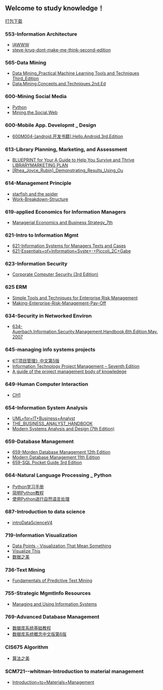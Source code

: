 ## Welcome to study knowledge！
<right><a href="http://pv4sr2c9j.bkt.clouddn.com/IM_Books-20190724T052121Z-001.zip">打包下载</a></right>
### 553-Information Architecture
- [IAWWW](http://pv4sr2c9j.bkt.clouddn.com/IAWWW.pdf)
- [steve-krug-dont-make-me-think-second-edition](http://pv4sr2c9j.bkt.clouddn.com/steve-krug-dont-make-me-think-second-edition.pdf)

### 565-Data Mining

- [Data Mining_Practical Machine Learning Tools and Techniques Third_Edition](http://pv4sr2c9j.bkt.clouddn.com/565-Data%20Mining_Practical%20Machine%20Learning%20Tools%20and%20Techniques%20Third_Edition.pdf)
- [Data.Mining.Concepts.and.Techniques.2nd.Ed](http://pv4sr2c9j.bkt.clouddn.com/Data.Mining.Concepts.and.Techniques.2nd.Ed.pdf)

### 600-Mining Social Media
- [Python ](http://pv4sr2c9j.bkt.clouddn.com/Python%20%281%29.pdf)
- [Mining.the.Social.Web](http://pv4sr2c9j.bkt.clouddn.com/Mining.the.Social.Web.pdf)

### 600-Mobile App. Developmt _ Design
- [600M004-[android.开发书籍].Hello.Android.3rd.Edition](http://pv4sr2c9j.bkt.clouddn.com/600M004-%5Bandroid.%E5%BC%80%E5%8F%91%E4%B9%A6%E7%B1%8D%5D.Hello.Android.3rd.Edition.pdf)

### 613-Library Planning, Marketing, and Assessment
- [BLUEPRINT for Your A Guide to Help You Survive and Thrive LIBRARYMARKETING PLAN](http://pv4sr2c9j.bkt.clouddn.com/%5BPatricia_H._Fisher,_Marseille_M._Pride,_Ellen_G._%28BookFi.org%29.pdf)
- [[Rhea_Joyce_Rubin]_Demonstrating_Results_Using_Ou](http://pv4sr2c9j.bkt.clouddn.com/%5BRhea_Joyce_Rubin%5D_Demonstrating_Results_Using_Ou%28BookFi.org%29.pdf)

### 614-Management Principle
- [starfish and the spider](http://pv4sr2c9j.bkt.clouddn.com/starfish%20and%20the%20spider.pdf)
- [Work-Breakdown-Structure](http://pv4sr2c9j.bkt.clouddn.com/Work-Breakdown-Structure.doc)

### 619-applied Economics for Information Managers
- [Managerial Economics and Business Strategy_7th](http://pv4sr2c9j.bkt.clouddn.com/Managerial%20Economics%20and%20Business%20Strategy_7th.pdf)

### 621-Intro to Information Mgmt
- [621-Information Systems for Managers Texts and Cases](http://pv4sr2c9j.bkt.clouddn.com/621-Information%20Systems%20for%20Managers%20Texts%20and%20Cases.pdf)
- [	
621-Essentials+of+Information+Syste+-+Piccoli_2C+Gabe](http://pv4sr2c9j.bkt.clouddn.com/621-Essentials+of+Information+Syste+-+Piccoli_2C+Gabe.pdf)

### 623-Information Security
- [Corporate Computer Security (3rd Edition)](http://pv4sr2c9j.bkt.clouddn.com/Corporate%20Computer%20Security%20%283rd%20Edition%29.pdf)

### 625 ERM
- [Simple Tools and Techniques for Enterprise Risk Management](http://pv4sr2c9j.bkt.clouddn.com/Simple%20Tools%20and%20Techniques%20for%20Enterprise%20Risk%20Management.pdf)
- [Making-Enterprise-Risk-Management-Pay-Off](http://pv4sr2c9j.bkt.clouddn.com/Making-Enterprise-Risk-Management-Pay-Off.pdf)

### 634-Security in Networked Environ
- [634-Auerbach.Information.Security.Management.Handbook.6th.Edition.May.2007](http://pv4sr2c9j.bkt.clouddn.com/634-Auerbach.Information.Security.Management.Handbook.6th.Edition.May.2007%20copy.pdf)

### 645-managing info systems projects
- [《IT项目管理》中文第5版](http://pv4sr2c9j.bkt.clouddn.com/%E3%80%8AIT%E9%A1%B9%E7%9B%AE%E7%AE%A1%E7%90%86%E3%80%8B%E4%B8%AD%E6%96%87%E7%AC%AC5%E7%89%88.pdf)
- [Information Technology Project Management – Seventh Edition](http://pv4sr2c9j.bkt.clouddn.com/Information%20Technology%20Project%20Management%20%E2%80%93%20Seventh%20Edition.pdf)
- [A guide of the project management body of knowledege](http://pv4sr2c9j.bkt.clouddn.com/645PMBOK%202008.pdf)

### 649-Human Computer Interaction
- [CH1](http://pv4sr2c9j.bkt.clouddn.com/Ch01.pdf)

### 654-Information System Analysis
- [UML+for+IT+Business+Analyst](http://pv4sr2c9j.bkt.clouddn.com/UML+for+IT+Business+Analyst.pdf)
- [THE_BUSINESS_ANALYST_HANDBOOK](http://pv4sr2c9j.bkt.clouddn.com/THE_BUSINESS_ANALYST_HANDBOOK.pdf)
- [Modern Systems Analysis and Design (7th Edition)](http://pv4sr2c9j.bkt.clouddn.com/Modern%20Systems%20Analysis%20and%20Design%20%287th%20Edition%29.pdf)

### 659-Database Management
- [659-Morden Database Management 12th Edition](http://pv4sr2c9j.bkt.clouddn.com/modern-database-management.pdf)
- [Modern Database Management  11th Edition](http://pv4sr2c9j.bkt.clouddn.com/Modern%20Database%20Management%20%2011th%20Edition....pdf)
- [659-SQL Pocket Guide 3rd Edition](http://pv4sr2c9j.bkt.clouddn.com/659-SQL%20Pocket%20Guide%203rd%20Edition.pdf)

### 664-Natural Language Processing _ Python
- [Python学习手册](http://pv4sr2c9j.bkt.clouddn.com/Python%E5%AD%A6%E4%B9%A0%E6%89%8B%E5%86%8C.pdf)
- [简明Python教程](http://pv4sr2c9j.bkt.clouddn.com/%E7%AE%80%E6%98%8EPython%E6%95%99%E7%A8%8B.pdf)
- [使用Python进行自然语言处理](http://pv4sr2c9j.bkt.clouddn.com/%5B%E4%BD%BF%E7%94%A8Python%E8%BF%9B%E8%A1%8C%E8%87%AA%E7%84%B6%E8%AF%AD%E8%A8%80%E5%A4%84%E7%90%86%5D.%28Natural.Language.Processing.with.Python%29.S.Bird_E.Klein_E.Loper.%E6%96%87%E5%AD%97%E7%89%88%5BED2000.COM%5D.pdf)

### 687-Introduction to data science
- [introDataScienceV4](http://pv4sr2c9j.bkt.clouddn.com/introDataScienceV4e%20%281%29.pdf)

### 719-Information Visualization
- [Data Points - Visualization That Mean Something](http://pv4sr2c9j.bkt.clouddn.com/Data%20Points%20-%20Visualization%20That%20Mean%20Something.pdf)
- [Visualize This](http://pv4sr2c9j.bkt.clouddn.com/Visualize%20This.pdf)
- [数据之美](http://pv4sr2c9j.bkt.clouddn.com/%E6%95%B0%E6%8D%AE%E4%B9%8B%E7%BE%8E.pdf.pdf)

### 736-Text Mining
- [Fundamentals of Predictive Text Mining](http://pv4sr2c9j.bkt.clouddn.com/Fundamentals%20of%20Predictive%20Text%20Mining.pdf)

### 755-Strategic MgmtInfo Resources
- [Managing and Using Information Systems](http://pv4sr2c9j.bkt.clouddn.com/Managing%20and%20Using%20Information%20Systems.pdf)

### 769-Advanced Database Management
- [数据库系统基础教程](http://pv4sr2c9j.bkt.clouddn.com/%E6%95%B0%E6%8D%AE%E5%BA%93%E7%B3%BB%E7%BB%9F%E5%9F%BA%E7%A1%80%E6%95%99%E7%A8%8B.pdf)
- [数据库系统概念中文版第6版](http://pv4sr2c9j.bkt.clouddn.com/%E6%95%B0%E6%8D%AE%E5%BA%93%E7%B3%BB%E7%BB%9F%E6%A6%82%E5%BF%B5%E4%B8%AD%E6%96%87%E7%89%88%E7%AC%AC6%E7%89%88.pdf)

### CIS675 Algorithm
- [算法之美](http://pv4sr2c9j.bkt.clouddn.com/%E7%AE%97%E6%B3%95%E4%B9%8B%E7%BE%8E.pdf)

### SCM721--whitman-Introduction to material management
- [Introduction+to+Materials+Management](http://pv4sr2c9j.bkt.clouddn.com/Introduction+to+Materials+Management.pdf)
